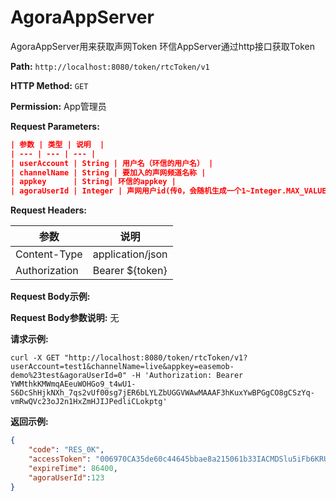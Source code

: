 # AgoraAppServer
AgoraAppServer用来获取声网Token
环信AppServer通过http接口获取Token

**Path:** `http://localhost:8080/token/rtcToken/v1`

**HTTP Method:** `GET`

**Permission:** App管理员

**Request Parameters:**

```json
| 参数 | 类型 | 说明  |
| --- | --- | --- |
| userAccount | String | 用户名（环信的用户名） |
| channelName | String | 要加入的声网频道名称 |
| appkey      | String| 环信的appkey |
| agoraUserId | Integer | 声网用户id(传0，会随机生成一个1~Integer.MAX_VALUE的数字) |
```

**Request Headers:** 

| 参数 | 说明  |
| --- | --- |
| Content-Type  | application/json |
| Authorization | Bearer ${token} |

**Request Body示例:**

**Request Body参数说明:** 无

**请求示例:**

```
curl -X GET "http://localhost:8080/token/rtcToken/v1?userAccount=test1&channelName=live&appkey=easemob-demo%23test&agoraUserId=0" -H 'Authorization: Bearer YWMthkKMWmqAEeuWOHGo9_t4wU1-S6DcShHjkNXh_7qs2vUf00sg7jER6bLYLZbUGGVWAwMAAAF3hKuxYwBPGgCO8gCSzYq-vmRwQVc23oJ2n1HxZmHJIJPedliCLokptg'
```

**返回示例:**

```json
{
    "code": "RES_0K",
    "accessToken": "006970CA35de60c44645bbae8a215061b33IACMDSlu5iFb6KRUFHJfPGkwABytAJfHZb3PGR7S+2cGUwYf3+74PfJ8IgD4AIB/3H0vYAQAAQBsOi5gAgBsOi5gAwBsOi5gBABsOi5g",
    "expireTime": 86400,
    "agoraUserId":123
}
